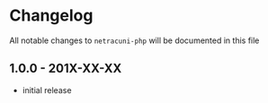 # Changelog

All notable changes to `netracuni-php` will be documented in this file

## 1.0.0 - 201X-XX-XX

- initial release
